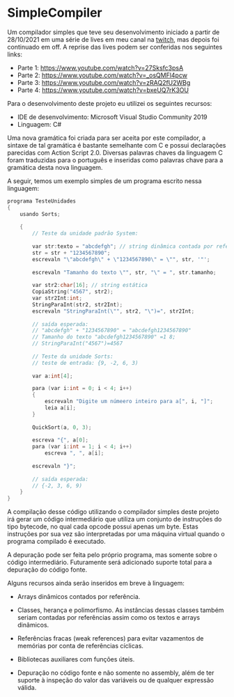 # SimpleCompiler
Um compilador simples que teve seu desenvolvimento iniciado a partir de 28/10/2021 em uma série de lives em meu canal na [twitch](https://www.twitch.tv/sharivanx), mas depois foi continuado em off. A reprise das lives podem ser conferidas nos seguintes links:

- Parte 1: https://www.youtube.com/watch?v=27Sksfc3psA
- Parte 2: https://www.youtube.com/watch?v=_osQMFl4pcw
- Parte 3: https://www.youtube.com/watch?v=zRAQ2fU2WBg
- Parte 4: https://www.youtube.com/watch?v=bxeUQ7rK3OU

Para o desenvolvimento deste projeto eu utilizei os seguintes recursos:

- IDE de desenvolvimento: Microsoft Visual Studio Community 2019
- Linguagem: C#

Uma nova gramática foi criada para ser aceita por este compilador, a sintaxe de tal gramática é bastante semelhante com C e possui declarações parecidas com Action Script 2.0. Diversas palavras chaves da linguagem C foram traduzidas para o português e inseridas como palavras chave para a gramática desta nova linguagem.

A seguir, temos um exemplo simples de um programa escrito nessa linguagem:

```c++
programa TesteUnidades
{
	usando Sorts;
	
	{
		// Teste da unidade padrão System:
		
		var str:texto = "abcdefgh"; // string dinâmica contada por referência
		str = str + "1234567890";
		escrevaln "\"abcdefgh\" + \"1234567890\" = \"", str, '"';
		
		escrevaln "Tamanho do texto \"", str, "\" = ", str.tamanho;
		
		var str2:char[16]; // string estática
		CopiaString("4567", str2);
		var str2Int:int;
		StringParaInt(str2, str2Int);
		escrevaln "StringParaInt(\"", str2, "\")=", str2Int;
		
		// saída esperada:
		// "abcdefgh" + "1234567890" = "abcdefgh1234567890"
		// Tamanho do texto "abcdefgh1234567890" =1 8;
		// StringParaInt("4567")=4567
		
		// Teste da unidade Sorts:
		// teste de entrada: {9, -2, 6, 3)
		
		var a:int[4];

		para (var i:int = 0; i < 4; i++)
		{
			escrevaln "Digite um númeero inteiro para a[", i, "]";
			leia a[i];
		}
		
		QuickSort(a, 0, 3);
		
		escreva "{", a[0];
		para (var i:int = 1; i < 4; i++)
			escreva ", ", a[i];
			
		escrevaln "}";
		
		// saída esperada:
		// {-2, 3, 6, 9)
	}
}
```

A compilação desse código utilizando o compilador simples deste projeto irá gerar um código intermediário que utiliza um conjunto de instruções do tipo bytecode, no qual cada opcode possui apenas um byte. Estas instruções por sua vez são interpretadas por uma máquina virtual quando o programa compilado é executado.

A depuração pode ser feita pelo próprio programa, mas somente sobre o código intermediário. Futuramente será adicionado suporte total para a depuração do código fonte.

Alguns recursos ainda serão inseridos em breve à linguagem:

- Arrays dinâmicos contados por referência.

- Classes, herança e polimorfismo. As instâncias dessas classes também seriam contadas por referências assim como os textos e arrays dinâmicos.

- Referências fracas (weak references) para evitar vazamentos de memórias por conta de referências cíclicas.

- Bibliotecas auxiliares com funções úteis.

- Depuração no código fonte e não somente no assembly, além de ter suporte à inspeção do valor das variáveis ou de qualquer expressão válida.
